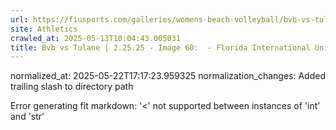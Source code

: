 ```yaml
---
url: https://fiusports.com/galleries/womens-beach-volleyball/bvb-vs-tulane-2-25-25/image-60/355/62613/
site: Athletics
crawled_at: 2025-05-13T10:04:43.005031
title: Bvb vs Tulane | 2.25.25 - Image 60:  - Florida International University
---
```

normalized_at: 2025-05-22T17:17:23.959325
normalization_changes: Added trailing slash to directory path

Error generating fit markdown: '<' not supported between instances of 'int' and 'str'
